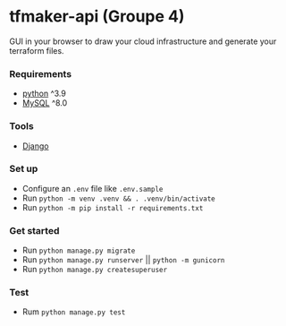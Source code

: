 # tfmaker-api (Groupe 4)

GUI in your browser to draw your cloud infrastructure and generate your terraform files.

### Requirements

- [python](https://www.python.org/downloads/) ^3.9
- [MySQL](https://www.mysql.com/fr/) ^8.0

### Tools

- [Django](https://www.djangoproject.com/)

### Set up

- Configure an `.env` file like `.env.sample`
- Run `python -m venv .venv && . .venv/bin/activate`
- Run `python -m pip install -r requirements.txt`

### Get started

- Run `python manage.py migrate`
- Run `python manage.py runserver` || `python -m gunicorn`
- Run `python manage.py createsuperuser`

### Test
- Rum `python manage.py test`
